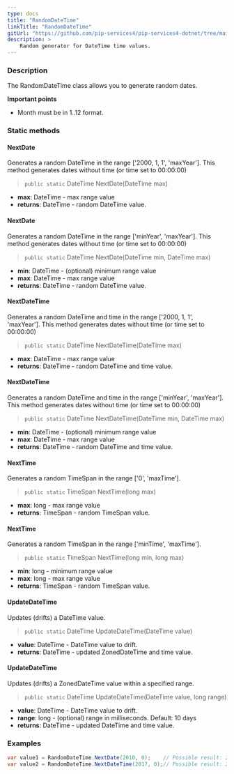```yaml
---
type: docs
title: "RandomDateTime"
linkTitle: "RandomDateTime"
gitUrl: "https://github.com/pip-services4/pip-services4-dotnet/tree/main/pip-services4-data-dotnet"
description: >
    Random generator for DateTime time values.
---
```


### Description

The RandomDateTime class allows you to generate random dates.

**Important points**

- Month must be in 1..12 format.

### Static methods

#### NextDate
Generates a random DateTime in the range ['2000, 1, 1', 'maxYear']. 
This method generates dates without time (or time set to 00:00:00)

> `public static` DateTime NextDate(DateTime max)

- **max**: DateTime  - max range value
- **returns**: DateTime  - random DateTime value.

#### NextDate
Generates a random DateTime in the range ['minYear', 'maxYear']. 
This method generates dates without time (or time set to 00:00:00)

> `public static` DateTime  NextDate(DateTime min, DateTime max)

- **min**: DateTime  - (optional) minimum range value
- **max**: DateTime  - max range value
- **returns**: DateTime  - random DateTime value.

#### NextDateTime
Generates a random DateTime and time in the range ['2000, 1, 1', 'maxYear']. 
This method generates dates without time (or time set to 00:00:00)

> `public static` DateTime NextDateTime(DateTime max)

- **max**: DateTime - max range value
- **returns**: DateTime - random DateTime and time value.

#### NextDateTime
Generates a random DateTime and time in the range ['minYear', 'maxYear']. 
This method generates dates without time (or time set to 00:00:00)

> `public static` DateTime NextDateTime(DateTime min, DateTime max)

- **min**: DateTime - (optional) minimum range value
- **max**: DateTime - max range value
- **returns**: DateTime - random DateTime and time value.


#### NextTime
Generates a random TimeSpan in the range ['0', 'maxTime']. 

> `public static` TimeSpan NextTime(long max)

- **max**: long - max range value
- **returns**: TimeSpan - random TimeSpan value.


#### NextTime
Generates a random TimeSpan in the range ['minTime', 'maxTime']. 

> `public static` TimeSpan NextTime(long min, long max)

- **min**: long - minimum range value
- **max**: long - max range value
- **returns**: TimeSpan - random TimeSpan value.


#### UpdateDateTime
Updates (drifts) a DateTime value.

> `public static` DateTime UpdateDateTime(DateTime value)

- **value**: DateTime - DateTime value to drift.
- **returns**: DateTime - updated ZonedDateTime and time value.


#### UpdateDateTime
Updates (drifts) a ZonedDateTime value within a specified range.

> `public static` DateTime UpdateDateTime(DateTime value, long range)

- **value**: DateTime - DateTime value to drift.
- **range**: long  - (optional) range in milliseconds. Default: 10 days
- **returns**: DateTime - updated DateTime and time value.

### Examples

```cs
var value1 = RandomDateTime.NextDate(2010, 0);    // Possible result: 2008-01-03
var value2 = RandomDateTime.NextDateTime(2017, 0);// Possible result: 20017-03-11 11:20:32

```

